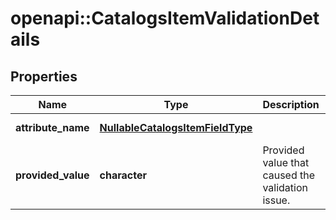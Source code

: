 # openapi::CatalogsItemValidationDetails


## Properties
Name | Type | Description | Notes
------------ | ------------- | ------------- | -------------
**attribute_name** | [**NullableCatalogsItemFieldType**](NullableCatalogsItemFieldType.md) |  | [Enum: ] 
**provided_value** | **character** | Provided value that caused the validation issue. | 


